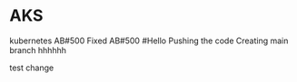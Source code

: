 # AKS
kubernetes
AB#500
Fixed AB#500
#Hello
Pushing the code
Creating main branch
hhhhhh


test change
